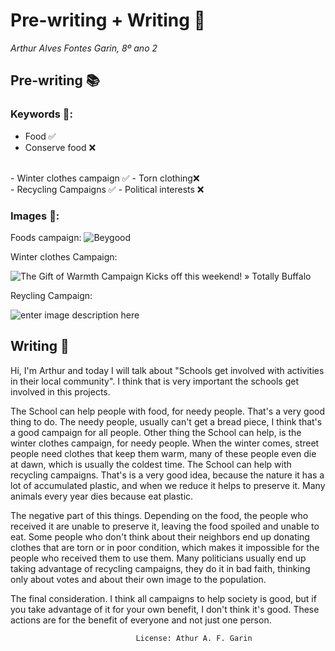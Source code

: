 # Pre-writing + Writing 📑

*Arthur Alves Fontes Garin, 8º ano 2*

## Pre-writing 📚

### Keywords 🔑:

 - Food ✅
 - Conserve food ❌
<br>
- Winter clothes campaign ✅
- Torn clothing❌
<br>
- Recycling Campaigns ✅
- Political interests ❌

### Images 📸:

Foods campaign:
![Beygood](https://i2-prod.mirror.co.uk/incoming/article11143840.ece/ALTERNATES/s615b/Beyonce.jpg)

Winter clothes Campaign:

![The Gift of Warmth Campaign Kicks off this weekend! » Totally Buffalo](https://totallybuffalo.com/wp-content/uploads/2017/11/Warm-Clothing.jpg)

Reycling Campaign:

![enter image description here](https://www.enfoquems.com.br/wp-content/uploads/2021/05/COLETA-SELETIVA.jpg)





## Writing 📝

   Hi, I'm Arthur and today I will talk about "Schools get involved with activities in their local community".
I think that is very important the schools get involved in this projects. <br>
  
   The School can help people with food, for needy people. That's a very good thing to do. The needy people, usually can't get a bread piece, I think that's a good campaign for all people. Other thing the School can help, is the winter clothes campaign, for needy people. When the winter comes, street people need clothes that keep them warm, many of these people even die at dawn, which is usually the coldest time. The School can help with recycling campaigns. That's is a very good idea, because the nature it has a lot of accumulated plastic, and when we reduce it helps to preserve it. Many animals every year dies because eat plastic. <br>

   The negative part of this things. Depending on the food, the people who received it are unable to preserve it, leaving the food spoiled and unable to eat. Some people who don't think about their neighbors end up donating clothes that are torn or in poor condition, which makes it impossible for the people who received them to use them. Many politicians usually end up taking advantage of recycling campaigns, they do it in bad faith, thinking only about votes and about their own image to the population. <br>

The final consideration. I think all campaigns to help society is good, but if you take advantage of it for your own benefit, I don't think it's good. These actions are for the benefit of everyone and not just one person.


								License: Athur A. F. Garin            







